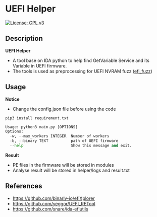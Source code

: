 # UEFI Helper
[![License: GPL v3](https://img.shields.io/badge/License-GPL%20v3-blue.svg)](http://www.gnu.org/licenses/gpl-3.0)
## Description 
**UEFI Helper** 

+ A tool base on IDA python to help find GetVariable Service and its Variable in UEFI firmware. 
+ The tools is used as preprocessing for UEFI NVRAM fuzz ([efi_fuzz](https://github.com/Sentinel-One/efi_fuzz))

## Usage 


**Notice**

+ Change the config.json file before using the code

`pip3 install requirement.txt`

```python
Usage: python3 main.py [OPTIONS]
Options:
  -w, --max_workers INTEGER  Number of workers
  -b, --binary TEXT          path of UEFI firmware
  --help                     Show this message and exit.
```


**Result**

+ PE files in the firmware will be stored in modules
+ Analyse result will be stored in helper/logs and result.txt



## References

+ https://github.com/binarly-io/efiXplorer
+ https://github.com/yeggor/UEFI_RETool
+ https://github.com/snare/ida-efiutils